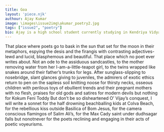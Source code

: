 ```yaml
---
title: Goa
layout: 'piece.njk'
authour: Ajay Kumar
image: \images\issue2img\akumar_poetry2.jpg
tags: ["issue2", "poetry"]
bio: Ajay is a high school student currently studying in Kendriya Vidyalaya OFDR Pune where he is the student editor of the school magazine, Abhivyanjana. He is enthusiastic about many things ranging from worldbuilding to conlanging to exploring mythologies. He is passionate about professional wrestling and regularly writes wrestling related articles for Sportskeeda.
---
```


That place where poets go to bask in the sun
that set for the moon in their metaphors,
espying the desis and the firangis with contrasting adjectives- lewd and lucid, blasphemous and beautiful.
That place which no poet ever writes about.
Not an ode to the assiduous sandcastles,
to the mother removing water from her I-am-a-little-teapot girl,
to the twins wrapped like snakes around their father’s trunks for legs.
After sunglass-slipping to nosebridge, slant glances giving to juveniles, the admirers of exotic
ethics return to pen on the sapless soil knitting noose for thirsty necks, osseous children
with perilous toys of ebullient trends and their pregnant mothers with no flesh,
praises for old gods and satires for modern devils but nothing for Kokum Feni Toddy
But don’t be so disheartened O’ Vijay’s conquest,
I will write a sonnet for the half drowning beachballing kids at Colva Beach,
for the rebellious kiss outside Basilica of Bom Jesus,
for the camera conscious flamingos of Salim Ali’s,
for the Max Cady saint under dudhsagar falls
but nonotnever for the poets reclining and engaging in their acts of poetic voyeurisms.

